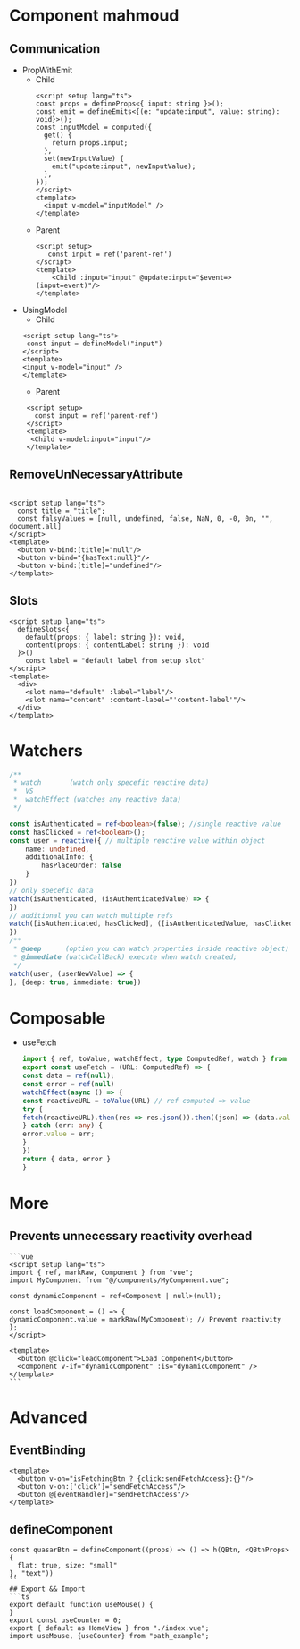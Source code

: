 # Component mahmoud
## Communication
- PropWithEmit
   - Child
     ```vue
     <script setup lang="ts">
     const props = defineProps<{ input: string }>();
     const emit = defineEmits<{(e: "update:input", value: string): void}>();
     const inputModel = computed({
       get() {
         return props.input;
       },
       set(newInputValue) {
         emit("update:input", newInputValue);
       },
     });
     </script>
     <template>
       <input v-model="inputModel" />
     </template>
     ```
   - Parent
     ```vue
     <script setup>
        const input = ref('parent-ref')
     </script>
     <template>
         <Child :input="input" @update:input="$event=>(input=event)"/>
     </template>
     ```
- UsingModel
   - Child
   ```vue
  <script setup lang="ts">
    const input = defineModel("input")
  </script>
  <template>
  <input v-model="input" />
  </template>
   ```
   - Parent
  ```vue
   <script setup>
     const input = ref('parent-ref')
   </script>
   <template>
    <Child v-model:input="input"/>
   </template>
  ```
## RemoveUnNecessaryAttribute

```vue

<script setup lang="ts">
  const title = "title";
  const falsyValues = [null, undefined, false, NaN, 0, -0, 0n, "", document.all]
</script>
<template>
  <button v-bind:[title]="null"/>
  <button v-bind="{hasText:null}"/>
  <button v-bind:[title]="undefined"/>
</template>
```
## Slots
```vue
<script setup lang="ts">
  defineSlots<{
    default(props: { label: string }): void,
    content(props: { contentLabel: string }): void
  }>()
    const label = "default label from setup slot"
</script>
<template>
  <div>
    <slot name="default" :label="label"/>
    <slot name="content" :content-label="'content-label'"/>
  </div>
</template>
```

# Watchers
```ts
/**
 * watch       (watch only specefic reactive data)
 *  VS
 *  watchEffect (watches any reactive data)
 */

const isAuthenticated = ref<boolean>(false); //single reactive value
const hasClicked = ref<boolean>();
const user = reactive({ // multiple reactive value within object
    name: undefined,
    additionalInfo: {
        hasPlaceOrder: false
    }
})
// only specefic data
watch(isAuthenticated, (isAuthenticatedValue) => {
})
// additional you can watch multiple refs
watch([isAuthenticated, hasClicked], ([isAuthenticatedValue, hasClickedValue]) => {
})
/**
 * @deep      (option you can watch properties inside reactive object)
 * @immediate (watchCallBack) execute when watch created;
 */
watch(user, (userNewValue) => {
}, {deep: true, immediate: true})
```

# Composable
- useFetch
    ```ts
    import { ref, toValue, watchEffect, type ComputedRef, watch } from "vue"
    export const useFetch = (URL: ComputedRef) => {
    const data = ref(null);
    const error = ref(null)
    watchEffect(async () => {
    const reactiveURL = toValue(URL) // ref computed => value
    try {
    fetch(reactiveURL).then(res => res.json()).then((json) => (data.value = json))
    } catch (err: any) {
    error.value = err;
    }
    })
    return { data, error }
    }
    ```
# More
## Prevents unnecessary reactivity overhead
    ```vue
    <script setup lang="ts">
    import { ref, markRaw, Component } from "vue";
    import MyComponent from "@/components/MyComponent.vue";
    
    const dynamicComponent = ref<Component | null>(null);
    
    const loadComponent = () => {
    dynamicComponent.value = markRaw(MyComponent); // Prevent reactivity
    };
    </script>
    
    <template>
      <button @click="loadComponent">Load Component</button>
      <component v-if="dynamicComponent" :is="dynamicComponent" />
    </template>
    ```


# Advanced
## EventBinding
```vue
<template>
  <button v-on="isFetchingBtn ? {click:sendFetchAccess}:{}"/>
  <button v-on:['click']="sendFetchAccess"/>
  <button @[eventHandler]="sendFetchAccess"/>
</template>
```
## defineComponent
```vue
const quasarBtn = defineComponent((props) => () => h(QBtn, <QBtnProps>{
  flat: true, size: "small"
}, "text"))
``
## Export && Import
```ts
export default function useMouse() {
}
export const useCounter = 0;
export { default as HomeView } from "./index.vue";
import useMouse, {useCounter} from "path_example";
```
